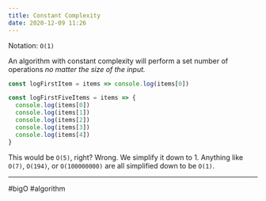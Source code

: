 ```yaml
---
title: Constant Complexity
date: 2020-12-09 11:26
---
```


Notation: `O(1)`

An algorithm with constant complexity will perform a set number of operations _no matter the size of the input._

```javascript
const logFirstItem = items => console.log(items[0])
```

```javascript
const logFirstFiveItems = items => {
  console.log(items[0])
  console.log(items[1])
  console.log(items[2])
  console.log(items[3])
  console.log(items[4])
}
```

This would be `O(5)`, right? Wrong. We simplify it down to 1. Anything like `O(7)`, `O(194)`, or `O(100000000)` are all simplified down to be `O(1)`.

---

#bigO #algorithm
